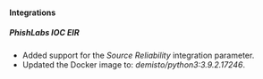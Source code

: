 
#### Integrations
##### PhishLabs IOC EIR
- Added support for the *Source Reliability* integration parameter.
- Updated the Docker image to: *demisto/python3:3.9.2.17246*.